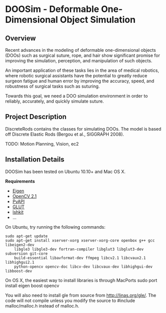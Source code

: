# DOOSim - Deformable One-Dimensional Object Simulation

## Overview

Recent advances in the modeling of deformable one-dimensional objects (DOOs) such as surgical suture, rope, and hair show significant promise for improving the simulation, perception, and manipulation of such objects.

An important application of these tasks lies in the area of medical robotics, where robotic surgical assistants have the potential to greatly reduce surgeon fatigue and human error by improving the accuracy, speed, and robustness of surgical tasks such as suturing.

Towards this goal, we need a DOO simulation environment in order to reliably, accurately, and quickly simulate suture.

## Project Description

DiscreteRods contains the classes for simulating DOOs. The model is based off Discrete Elastic Rods (Bergou et al., SIGGRAPH 2008).

TODO: Motion Planning, Vision, ec2

## Installation Details

DOOSim has been tested on Ubuntu 10.10+ and Mac OS X.

__Requirements__

* [Eigen](http://eigen.tuxfamily.org)
* [OpenCV 2.1](http://opencv.willowgarage.com)
* [PvAPI](http://www.alliedvisiontec.com/us/products/software/windows/avt-pvapi-sdk.html)
* [GLUT](http://www.opengl.org/resources/libraries/glut/)
* [lshkit](http://lshkit.sourceforge.net)
* ...


On Ubuntu, try running the following commands:
 
    sudo apt-get update  
    sudo apt-get install xserver-xorg xserver-xorg-core openbox g++ gcc libeigen2-dev
        libgle3 libgle3-dev fortran-compiler libglut3 libglut3-dev subversion git-core
        build-essential libavformat-dev ffmpeg libcv2.1 libcvaux2.1 libhighgui2.1
        python-opencv opencv-doc libcv-dev libcvaux-dev libhighgui-dev libboost-dev

On OS X, the easiest way to install libraries is through MacPorts
  sudo port install eigen boost opencv

  You will also need to install gle from source from http://linas.org/gle/. The code will not compile unless you modify the source to #include malloc/malloc.h instead of malloc.h.




